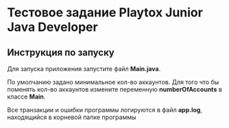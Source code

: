 <h1>Тестовое задание Playtox Junior Java Developer</h1>

<h2>Инструкция по запуску</h2>
<p>Для запуска приложения запустите файл <strong>Main.java</strong>.</p>
<p>По умолчанию задано минимальное кол-во аккаунтов.
Для того что бы поменять кол-во аккаунтов измените переменную <strong>numberOfAccounts</strong> в классе <strong>Main</strong>.
</p>
<p>Все транзакции и ошибки программы логируются в файл <strong>app.log</strong>, находящийся в корневой папке программы</p>